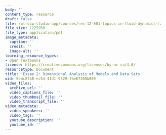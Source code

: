```yaml
---
body: ''
content_type: resource
draft: false
file: /ol-ocw-studio-app/courses/res-12-001-topics-in-fluid-dynamics-fall-2023/mitres_12_001_f23_essay2.pdf
file_size: 1225950
file_type: application/pdf
image_metadata:
  caption: ''
  credit: ''
  image-alt: ''
learning_resource_types:
- Open Textbooks
license: https://creativecommons.org/licenses/by-nc-sa/4.0/
resourcetype: Document
title: 'Essay 2: Dimensional Analysis of Models and Data Sets'
uid: 5e4c8f48-ec54-41d1-9329-74e67208b050
video_files:
  archive_url: ''
  video_captions_file: ''
  video_thumbnail_file: ''
  video_transcript_file: ''
video_metadata:
  video_speakers: ''
  video_tags: ''
  youtube_description: ''
  youtube_id: ''
---
```

